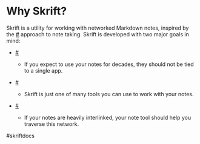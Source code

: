 # Why Skrift?

Skrift is a utility for working with networked Markdown notes, inspired by the [#](20210125T195313.813Z.md) approach to note taking. Skrift is developed with two major goals in mind:

* [#](20210125T195528.176Z.md)

  * If you expect to use your notes for decades, they should not be tied to a single app.

* [#](20210127T104913.691Z.md)

  * Skrift is just one of many tools you can use to work with your notes.

* [#](20210125T195601.066Z.md)

  * If your notes are heavily interlinked, your note tool should help you traverse this network.

\#skriftdocs